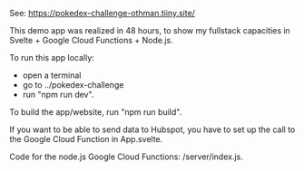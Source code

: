 See: https://pokedex-challenge-othman.tiiny.site/

This demo app was realized in 48 hours, to show my fullstack capacities in Svelte + Google Cloud Functions + Node.js.

To run this app locally:<br>
- open a terminal
- go to ../pokedex-challenge
- run "npm run dev".

To build the app/website, run "npm run build".

If you want to be able to send data to Hubspot, you have to set up the call to the Google Cloud Function in App.svelte.

Code for the node.js Google Cloud Functions: /server/index.js.
